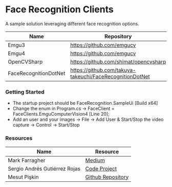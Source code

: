 ﻿# Face Recognition Clients
A sample solution leveraging different face recognition options.

| Name | Repository |
| ------ | ------ |
| Emgu3 | https://github.com/emgucv |
| Emgu4 | https://github.com/emgucv |
| OpenCVSharp | https://github.com/shimat/opencvsharp |
| FaceRecognitionDotNet | https://github.com/takuya-takeuchi/FaceRecognitionDotNet |

### Getting Started

+ The startup project should be FaceRecognition.SampleUi [Build x64]
+ Change the enum in Program.cs -> FaceClient = FaceClients.EmguComputerVision4 [Line 20];
+ Add an user and your images -> File -> Add User & Start/Stop the video capture -> Control -> Start/Stop

### Resources

| Name | Resource |
| ------ | ------ |
| Mark Farragher | [Medium](https://medium.com/machinelearningadvantage/detect-faces-with-c-and-dlib-in-only-40-lines-of-code-f0bb1b929133) |
| Sergio Andrés Gutiérrez Rojas | [Code Project](https://www.codeproject.com/Articles/239849/Multiple-Face-Detection-and-Recognition-in-Real-2) |
| Mesut Pişkin | [Github Repository](https://github.com/mesutpiskin/face-detection-and-recognition) |


